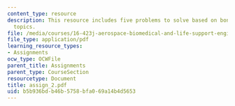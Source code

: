 ```yaml
---
content_type: resource
description: This resource includes five problems to solve based on bone and related
  topics.
file: /media/courses/16-423j-aerospace-biomedical-and-life-support-engineering-spring-2006/b5b936bdb46b5758bfa069a14b4d5653_assign_2.pdf
file_type: application/pdf
learning_resource_types:
- Assignments
ocw_type: OCWFile
parent_title: Assignments
parent_type: CourseSection
resourcetype: Document
title: assign_2.pdf
uid: b5b936bd-b46b-5758-bfa0-69a14b4d5653
---
```

